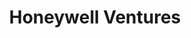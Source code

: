 ---
layout: firm_page
title: "Honeywell Ventures"
id: "honeywell.com"
permalink: "/honeywellventureshoneywell.com/"
website: "https://www.honeywell.com/us/en/company/ventures"
offices: "Menlo Park (United States)"
investment_stages: "Series A, Series B, Series C"
portfolio_companies: "Nozomi Networks, Volocopter, DarwinAI, Acalvio Technologies, infiniDome, Nevada Nano"
portfolio_link: ""
investment_markets: "Aerospace Technologies, Autonomy architecture, Electrification, Alternative navigation, Automation, Warehouse robotics, Process control technologies including sensors, Discrete manufacturing automation technologies, Emergency response technologies for first responders, Building fire and security systems and infrastructure, Energy and Sustainability Solutions, Hydrogen and related technologies, Sustainable aviation fuels, Advanced materials including graphene and other engineered materials, Proprietary chemical processes, Upcycling technologies, Carbon capture, utilization, and storage, Energy efficiency solutions"
founded_year: "2017"
description: "Honeywell Ventures invests in companies and funds that align with its commercial interests."
linkedin: "https://www.linkedin.com/company/honeywell"
twitter: "https://twitter.com/honeywell"
instagram: "https://www.instagram.com/honeywell/"
team_page: ""
investor_type: "Corporate VC"
crunchbase: "https://www.crunchbase.com/organization/honeywell-venture-capital"
pitchbook: ""

# SEO Optimization
meta_title: "Honeywell Ventures - VC Firm - projectstartups.com"
meta_description: "Honeywell Ventures, Honeywell Ventures invests in companies and funds that align with its commercial interests...."
meta_keywords: "Honeywell Ventures, Aerospace Technologies, Autonomy architecture, Electrification, Alternative navigation, Automation, Warehouse robotics, Process control technologies including sensors, Discrete manufacturing automation technologies, Emergency response technologies for first responders, Building fire and security systems and infrastructure, Energy and Sustainability Solutions, Hydrogen and related technologies, Sustainable aviation fuels, Advanced materials including graphene and other engineered materials, Proprietary chemical processes, Upcycling technologies, Carbon capture, utilization, and storage, Energy efficiency solutions, VC firm, venture capital, startup investor, projectstartups.com"
canonical_url: "https://vc.projectstartups.com/honeywellventureshoneywell.com/"
---